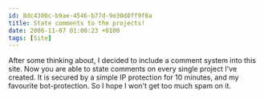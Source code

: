 ```yaml
---
id: 8dc4300c-b9ae-4546-b77d-9e30d8ff9f8a
title: State comments to the projects!
date: 2006-11-07 01:00:23 +0100
tags: [Site]
---
```


After some thinking about, I decided to include a comment system into this site. Now you are able to state comments on every single project I've created. It is secured by a simple IP protection for 10 minutes, and my favourite bot-protection. So I hope I won't get too much spam on it.